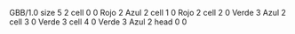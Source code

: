 <gs-board> GBB/1.0
size 5 2
cell 0 0 Rojo 2 Azul 2
cell 1 0 Rojo 2 
cell 2 0 Verde 3 Azul 2
cell 3 0 Verde 3
cell 4 0 Verde 3 Azul 2
head 0 0
 </gs-board>